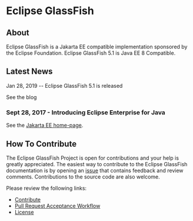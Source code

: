 # Eclipse GlassFish

## About

Eclipse GlassFish is a Jakarta EE compatible implementation sponsored by
the Eclipse Foundation.
Eclipse GlassFish 5.1 is Java EE 8 Compatible.

## Latest News

Jan 28, 2019 -- Eclipse GlassFish 5.1 is released

See the blog

### Sept 28, 2017 - Introducing Eclipse Enterprise for Java

See the [Jakarta EE home-page](https://jakarta.ee/).

## How To Contribute

The Eclipse GlassFish Project is open for contributions and your help is
greatly appreciated.
The easiest way to contribute to the Eclipse GlassFish documentation is by
opening an [issue](https://github.com/eclipse-ee4j/glassfish/issues)
that contains feedback and review comments.
Contributions to the source code are also welcome.

Please review the following links:

* [Contribute](CONTRIBUTING)
* [Pull Request Acceptance Workflow](pr_doc_workflow)
* [License](LICENSE)

